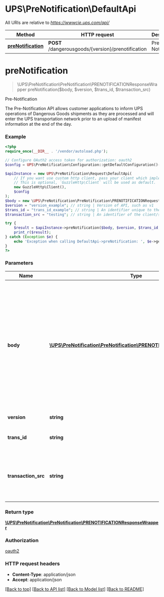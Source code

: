 # UPS\PreNotification\DefaultApi

All URIs are relative to *https://wwwcie.ups.com/api/*

Method | HTTP request | Description
------------- | ------------- | -------------
[**preNotification**](DefaultApi.md#prenotification) | **POST** /dangerousgoods/{version}/prenotification | Pre-Notification

# **preNotification**
> \UPS\PreNotification\PreNotification\PRENOTIFICATIONResponseWrapper preNotification($body, $version, $trans_id, $transaction_src)

Pre-Notification

The Pre-Notification API allows customer applications to inform UPS operations of Dangerous Goods shipments as they are processed and will enter the UPS transportation network prior to an upload of manifest information at the end of the day.

### Example
```php
<?php
require_once(__DIR__ . '/vendor/autoload.php');

// Configure OAuth2 access token for authorization: oauth2
$config = UPS\PreNotification\Configuration::getDefaultConfiguration()->setAccessToken('YOUR_ACCESS_TOKEN');

$apiInstance = new UPS\PreNotification\Request\DefaultApi(
    // If you want use custom http client, pass your client which implements `GuzzleHttp\ClientInterface`.
    // This is optional, `GuzzleHttp\Client` will be used as default.
    new GuzzleHttp\Client(),
    $config
);
$body = new \UPS\PreNotification\PreNotification\PRENOTIFICATIONRequestWrapper(); // \UPS\PreNotification\PreNotification\PRENOTIFICATIONRequestWrapper | Generate sample code for popular API requests by selecting an example below. To view a full sample request and response, first click "Authorize" and enter your application credentials, then populate the required parameters above and click "Try it out".
$version = "version_example"; // string | Version of API, such as v1
$trans_id = "trans_id_example"; // string | An identifier unique to the request. Length 32
$transaction_src = "testing"; // string | An identifier of the client/source application that is making the request.Length 512

try {
    $result = $apiInstance->preNotification($body, $version, $trans_id, $transaction_src);
    print_r($result);
} catch (Exception $e) {
    echo 'Exception when calling DefaultApi->preNotification: ', $e->getMessage(), PHP_EOL;
}
?>
```

### Parameters

Name | Type | Description  | Notes
------------- | ------------- | ------------- | -------------
 **body** | [**\UPS\PreNotification\PreNotification\PRENOTIFICATIONRequestWrapper**](../Model/PRENOTIFICATIONRequestWrapper.md)| Generate sample code for popular API requests by selecting an example below. To view a full sample request and response, first click &quot;Authorize&quot; and enter your application credentials, then populate the required parameters above and click &quot;Try it out&quot;. |
 **version** | **string**| Version of API, such as v1 |
 **trans_id** | **string**| An identifier unique to the request. Length 32 | [optional]
 **transaction_src** | **string**| An identifier of the client/source application that is making the request.Length 512 | [optional] [default to testing]

### Return type

[**\UPS\PreNotification\PreNotification\PRENOTIFICATIONResponseWrapper**](../Model/PRENOTIFICATIONResponseWrapper.md)

### Authorization

[oauth2](../../README.md#oauth2)

### HTTP request headers

 - **Content-Type**: application/json
 - **Accept**: application/json

[[Back to top]](#) [[Back to API list]](../../README.md#documentation-for-api-endpoints) [[Back to Model list]](../../README.md#documentation-for-models) [[Back to README]](../../README.md)

